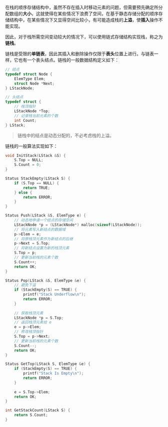 在栈的顺序存储结构中，虽然不存在插入时移动元素的问题，但需要预先确定所分配数组的**大小**，这就使得在某些情况下浪费了空间，在基于静态存储分配的顺序存储结构中，在某些情况下又显得空间比较小，有可能造成栈的**上溢**，使**插入**操作不能实现。

因此，对于栈所需空间变动较大的情况下，可以使用链式存储结构实现栈，称之为**链栈**。

链栈是受限的**单链表**，因此其插入和删除操作仅限于**表头**位置上进行。与链表一样，它也有一个表头结点。链栈的一般数据结构定义如下：

```c
// 结点
typedef struct Node {
    ElemType Elem;
    struct Node *Next;
} LStackNode;

// 头结点
typedef struct {
    // 栈顶指针
    LStackNode *Top;
    // 记录栈当前元素的个数
    int Count;
} LStack;
```

> 链栈中的结点是动态分配的，不必考虑栈的上溢。

链栈的一般算法实现如下：

```c
void InitStack(LStack &S) {
    S.Top = NULL;
    S.Count = 0;
}

Status StackEmpty(LStack S) {
    if (S.Top == NULL) {
        return TRUE;
    } else {
        return ERROR;
    }
}

Status Push(LStack &S, ElemType e) {
    // 动态地申请一个结点的存储空间
    LStackNode *p = (LStackNode*) malloc(sizeof(LStackNode));
    // 将元素写入新结点的数据域
    p->Elem = e;
    // 将原栈顶元素作为新结点的后继
    p->Next = S.Top;
    // 将新结点设置为新的栈顶元素
    S.Top = p;
    // 更新当前栈的元素个数
    S.Count++;
    return OK;
}

Status Pop(LStack &S, ElemType &e) {
    // 避免下溢
    if (StackEmpty(S) == TRUE) {
        printf("Stack Underflow\n");
        return ERROR;
    }
    
    // 获取栈顶元素
	LStackNode *p = S.Top;
    // 返回栈顶元素给 e
    e = p->Elem;
    // 修改栈顶指针
    S.Top = p->Next;
    // 更新当前栈的元素个数
    S.Count--;
    return OK;
}

Status GetTop(LStack S, ElemType &e) {
    if (StackEmpty(S) == TRUE) {
        printf("Stack Is Empty\n");
        return ERROR;
    }
    
    e = S.Top->Elem;
    return OK;
}

int GetStackCount(LStack S) {
    return S.Count;
}
```
